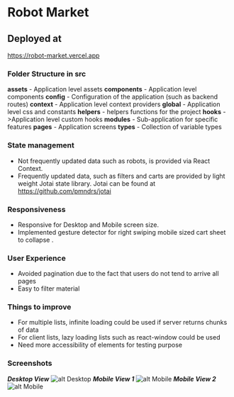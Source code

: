 # Robot Market
## Deployed at 
https://robot-market.vercel.app
### Folder Structure in src
**assets** - Application level assets 
**components** - Application level components 
**config** - Configuration of the application (such as backend routes)
**context** - Application level context providers 
**global** - Application level css and constants 
**helpers** - helpers functions for the project 
**hooks** ->Application level custom hooks
**modules** - Sub-application for specific features 
**pages** - Application screens 
**types** - Collection of variable types 
### State management 
* Not frequently updated data such as robots, is provided via React Context.
* Frequently updated data, such as filters and carts are provided by light weight Jotai state library. Jotai can be found at https://github.com/pmndrs/jotai
### Responsiveness 
* Responsive for Desktop and Mobile screen size.
* Implemented gesture detector for right swiping mobile sized cart sheet to collapse . 

### User Experience 
* Avoided pagination due to the fact that users do not tend to arrive all pages 
* Easy to filter material

### Things to improve 
* For multiple lists, infinite loading could be used if server returns chunks of data
* For client lists, lazy loading lists such as react-window could be used
* Need more accessibility of elements for testing purpose 
### Screenshots

***Desktop View***
![alt Desktop](https://i.ibb.co/Dty37nq/ss1.png)
***Mobile View 1***
![alt Mobile](https://i.ibb.co/7RTmKK8/photo-2022-02-04-02-01-05.jpg)
***Mobile View 2***
![alt Mobile](https://i.ibb.co/kMJW5KY/photo-2022-02-04-02-01-10.jpg)
